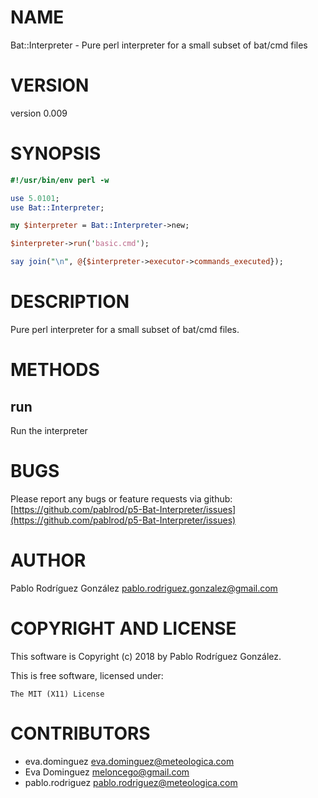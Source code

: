 # NAME

Bat::Interpreter - Pure perl interpreter for a small subset of bat/cmd files

# VERSION

version 0.009

# SYNOPSIS

```perl
#!/usr/bin/env perl -w

use 5.0101;
use Bat::Interpreter;

my $interpreter = Bat::Interpreter->new;

$interpreter->run('basic.cmd');

say join("\n", @{$interpreter->executor->commands_executed});
```

# DESCRIPTION

Pure perl interpreter for a small subset of bat/cmd files.

# METHODS

## run

Run the interpreter

# BUGS

Please report any bugs or feature requests via github: [https://github.com/pablrod/p5-Bat-Interpreter/issues](https://github.com/pablrod/p5-Bat-Interpreter/issues)

# AUTHOR

Pablo Rodríguez González <pablo.rodriguez.gonzalez@gmail.com>

# COPYRIGHT AND LICENSE

This software is Copyright (c) 2018 by Pablo Rodríguez González.

This is free software, licensed under:

```
The MIT (X11) License
```

# CONTRIBUTORS

- eva.dominguez <eva.dominguez@meteologica.com>
- Eva Dominguez <meloncego@gmail.com>
- pablo.rodriguez <pablo.rodriguez@meteologica.com>
